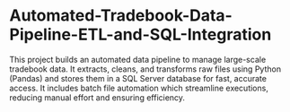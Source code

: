 # Automated-Tradebook-Data-Pipeline-ETL-and-SQL-Integration
This project builds an automated data pipeline to manage large-scale tradebook data. It extracts, cleans, and transforms raw files using Python (Pandas) and stores them in a SQL Server database for fast, accurate access. It includes batch file automation which streamline executions, reducing manual effort and ensuring efficiency.
